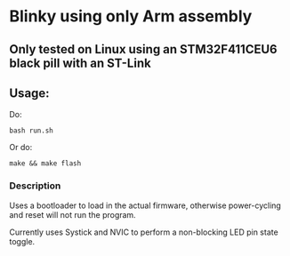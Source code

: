 # Blinky using only Arm assembly

## Only tested on Linux using an STM32F411CEU6 black pill with an ST-Link

## Usage:
Do:
```
bash run.sh
```
Or do:
```
make && make flash
```

### Description

Uses a bootloader to load in the actual firmware, otherwise power-cycling and reset will not run the program.

Currently uses Systick and NVIC to perform a non-blocking LED pin state toggle.
